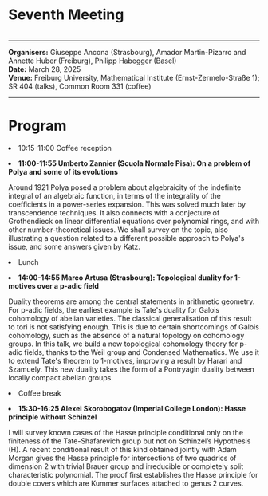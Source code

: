 <HTML>
<BODY>
 <TABLE>
    <TR>
	<H1>Seventh Meeting
	</H1>    
    </TR>
  </TABLE>
<hr>

<b>Organisers:</b>  Giuseppe Ancona (Strasbourg), Amador Martin-Pizarro and Annette Huber (Freiburg), Philipp Habegger (Basel)<br>
<b>Date:</b> March 28, 2025<br>
<b>Venue:</b> Freiburg University, Mathematical Institute (Ernst-Zermelo-Straße 1); SR 404 (talks), Common Room 331 (coffee)
<p>
<hr>
<h1> Program </h1>

<li> 10:15-11:00 Coffee reception <p></p>
<li><b> 11:00-11:55 Umberto Zannier (Scuola Normale Pisa): On a problem of Polya and some of its evolutions </b> <p>
Around 1921 Polya posed a problem about algebraicity of the indefinite integral of an algebraic function, in terms of the integrality of the coefficients in a power-series expansion. This was solved much later by transcendence techniques. It also connects with a conjecture of Grothendieck on linear differential equations over polynomial rings, and with other number-theoretical issues. We shall survey on the topic, also illustrating a question related to a different possible approach to Polya's issue, and some answers given by Katz.
<p>
<li>Lunch <p>
<li><b> 14:00-14:55 Marco Artusa (Strasbourg): Topological duality for 1-motives over a p-adic field </b> <p></p>
Duality theorems are among the central statements in arithmetic geometry. For p-adic fields, the earliest example is Tate's duality for Galois cohomology of abelian varieties. The classical generalisation of this result to tori is not satisfying enough. This is due to certain shortcomings of Galois cohomology, such as the absence of a natural topology on cohomology groups. In this talk, we build a new topological cohomology theory for p-adic fields, thanks to the Weil group and Condensed Mathematics. We use it to extend Tate's theorem to 1-motives, improving a result by Harari and Szamuely. This new duality takes the form of a Pontryagin duality between locally compact abelian groups.<p></p>
<li>Coffee break<p>
<li><b> 15:30-16:25 Alexei Skorobogatov (Imperial College London): Hasse principle without Schinzel </b> <p></p> 
I will survey known cases of the Hasse principle conditional only on the finiteness of the Tate-Shafarevich group but not on Schinzel’s Hypothesis (H). A recent conditional result of this kind obtained jointly with Adam Morgan gives the Hasse principle for intersections of two quadrics of dimension 2 with trivial Brauer group and irreducible or completely split characteristic polynomial. The proof first establishes the Hasse principle for double covers which are Kummer surfaces attached to genus 2 curves.<p></p>



<!---



--->

